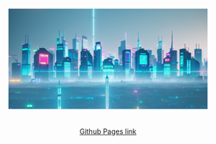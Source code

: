 <p align="center">
  <img src="21abd335-a9ec-417e-82af-6f88c26a2d4d.png" alt="Your Image" style="width:80%; height:auto;">
  <br>
  <br>
  <br>
  <a href="https://john-john.nu/">
    Github Pages link
  </a>
</p>

<!--
**johnjohn-carlsson/johnjohn-carlsson** is a ✨ _special_ ✨ repository because its `README.md` (this file) appears on your GitHub profile.

Here are some ideas to get you started:

- 🔭 I’m currently working on ...
- 🌱 I’m currently learning ...
- 👯 I’m looking to collaborate on ...
- 🤔 I’m looking for help with ...
- 💬 Ask me about ...
- 📫 How to reach me: ...
- 😄 Pronouns: ...
- ⚡ Fun fact: ...
-->
